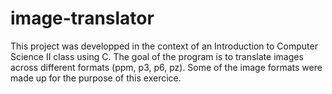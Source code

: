# image-translator

This project was developped in the context of an Introduction to Computer Science II class using C. The goal of the program is to translate images across different formats (ppm, p3, p6, pz). Some of the image formats were made up for the purpose of this exercice. 

